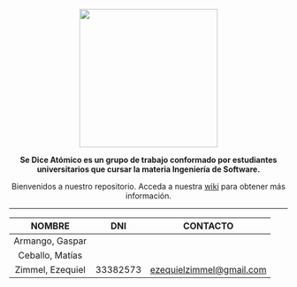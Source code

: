 <p align="center">
<img src="http://s18.postimg.org/s9i419ltl/Se_dice_At_mico.jpg" width="250" height="250"</p>

**<p align="center">Se Dice Atómico es un grupo de trabajo conformado por estudiantes universitarios que cursar la materia Ingeniería de Software.</p>**

<p align="center">Bienvenidos a nuestro repositorio. Acceda a nuestra <a href="https://github.com/zimmcl/IngSoft-2016-SeDiceAtomico/wiki">wiki</a> para obtener más información.</p>

---

|     NOMBRE       |    DNI    | CONTACTO |
| :--------------: | :-------: |:--------:| 
| Armango, Gaspar  |           |          |
| Ceballo, Matías  |           |          |
| Zimmel, Ezequiel | 33382573  | ezequielzimmel@gmail.com |
